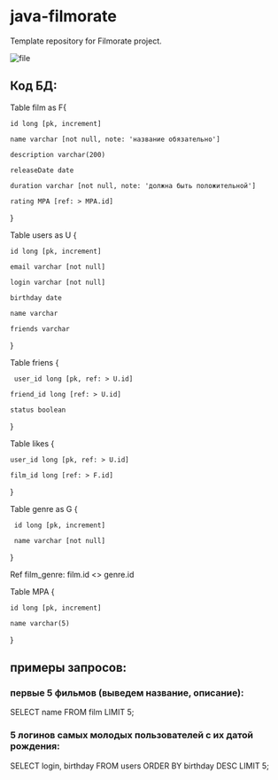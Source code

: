 # java-filmorate
Template repository for Filmorate project.

![file](https://user-images.githubusercontent.com/48413092/222975319-154caf68-d519-4ec7-8513-93860cfa72e7.png)

## Код БД:

Table film as F{

    id long [pk, increment]
  
    name varchar [not null, note: 'название обязательно']
  
    description varchar(200)
  
    releaseDate date
  
    duration varchar [not null, note: 'должна быть положительной']
  
    rating MPA [ref: > MPA.id]
}

Table users as U {

    id long [pk, increment] 
   
    email varchar [not null]
  
    login varchar [not null]
  
    birthday date
  
    name varchar
  
    friends varchar
}

Table friens {

     user_id long [pk, ref: > U.id]

    friend_id long [ref: > U.id]

    status boolean
}

Table likes {

    user_id long [pk, ref: > U.id]
  
    film_id long [ref: > F.id]
}

Table genre as G {

     id long [pk, increment]
 
     name varchar [not null]
 }

Ref film_genre: film.id <> genre.id

Table MPA {

    id long [pk, increment]

    name varchar(5)
}


## примеры запросов:

### первые 5 фильмов (выведем название, описание):

SELECT name
FROM film
LIMIT 5;

### 5 логинов самых молодых пользователей с их датой рождения:
SELECT login,
       birthday
FROM users
ORDER BY birthday DESC
LIMIT 5;
